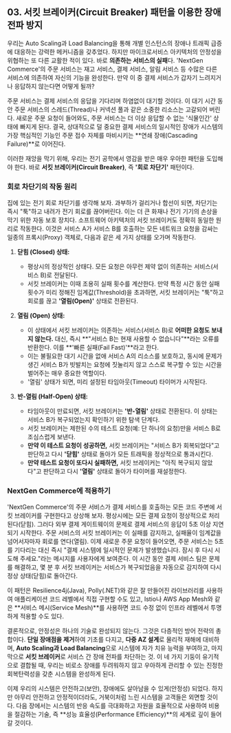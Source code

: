 ## 03. 서킷 브레이커(Circuit Breaker) 패턴을 이용한 장애 전파 방지

우리는 Auto Scaling과 Load Balancing을 통해 개별 인스턴스의 장애나 트래픽 급증에 대응하는 강력한 메커니즘을 갖추었다. 하지만 마이크로서비스 아키텍처의 안정성을 위협하는 또 다른 교활한 적이 있다. 바로 **의존하는 서비스의 실패**다. 'NextGen Commerce'의 주문 서비스는 재고 서비스, 결제 서비스, 알림 서비스 등 수많은 다른 서비스에 의존하여 자신의 기능을 완성한다. 만약 이 중 결제 서비스가 갑자기 느려지거나 응답하지 않는다면 어떻게 될까?

주문 서비스는 결제 서비스의 응답을 기다리며 하염없이 대기할 것이다. 이 대기 시간 동안 주문 서비스의 스레드(Thread)나 커넥션 풀과 같은 소중한 리소스는 고갈되어 버린다. 새로운 주문 요청이 들어와도, 주문 서비스는 더 이상 응답할 수 없는 '식물인간' 상태에 빠지게 된다. 결국, 상대적으로 덜 중요한 결제 서비스의 일시적인 장애가 시스템의 가장 핵심적인 기능인 주문 접수 자체를 마비시키는 **연쇄 장애(Cascading Failure)**로 이어진다.

이러한 재앙을 막기 위해, 우리는 전기 공학에서 영감을 받은 매우 우아한 패턴을 도입해야 한다. 바로 **서킷 브레이커(Circuit Breaker)**, 즉 **'회로 차단기'** 패턴이다.

### 회로 차단기의 작동 원리

집에 있는 전기 회로 차단기를 생각해 보자. 과부하가 걸리거나 합선이 되면, 차단기는 즉시 "툭"하고 내려가 전기 회로를 끊어버린다. 이는 더 큰 화재나 전기 기기의 손상을 막기 위한 자동 보호 장치다. 소프트웨어 아키텍처의 서킷 브레이커도 정확히 동일한 원리로 작동한다. 이것은 서비스 A가 서비스 B를 호출하는 모든 네트워크 요청을 감싸는 일종의 프록시(Proxy) 객체로, 다음과 같은 세 가지 상태를 오가며 작동한다.



1.  **닫힘 (Closed) 상태:**
    * 평상시의 정상적인 상태다. 모든 요청은 아무런 제약 없이 의존하는 서비스(서비스 B)로 전달된다.
    * 서킷 브레이커는 이때 조용히 실패 횟수를 계산한다. 만약 특정 시간 동안 실패 횟수가 미리 정해진 임계값(Threshold)을 초과하면, 서킷 브레이커는 "툭"하고 회로를 끊고 **'열림(Open)'** 상태로 전환된다.

2.  **열림 (Open) 상태:**
    * 이 상태에서 서킷 브레이커는 의존하는 서비스(서비스 B)로 **어떠한 요청도 보내지 않는다.** 대신, 즉시 **"서비스 B는 현재 사용할 수 없습니다"**라는 오류를 반환한다. 이를 **'빠른 실패(Fail Fast)'**라고 한다.
    * 이는 불필요한 대기 시간을 없애 서비스 A의 리소스를 보호하고, 동시에 문제가 생긴 서비스 B가 빗발치는 요청에 짓눌리지 않고 스스로 복구할 수 있는 시간을 벌어주는 매우 중요한 역할이다.
    * '열림' 상태가 되면, 미리 설정된 타임아웃(Timeout) 타이머가 시작된다.

3.  **반-열림 (Half-Open) 상태:**
    * 타임아웃이 만료되면, 서킷 브레이커는 **'반-열림'** 상태로 전환된다. 이 상태는 서비스 B가 복구되었는지 확인하기 위한 탐색 단계다.
    * 서킷 브레이커는 제한된 수의 테스트 요청(예: 단 하나의 요청)만을 서비스 B로 조심스럽게 보낸다.
    * **만약 이 테스트 요청이 성공하면,** 서킷 브레이커는 "서비스 B가 회복되었다"고 판단하고 다시 **'닫힘'** 상태로 돌아가 모든 트래픽을 정상적으로 통과시킨다.
    * **만약 테스트 요청이 또다시 실패하면,** 서킷 브레이커는 "아직 복구되지 않았다"고 판단하고 다시 **'열림'** 상태로 돌아가 타이머를 재설정한다.

### NextGen Commerce에 적용하기

'NextGen Commerce'의 주문 서비스가 결제 서비스를 호출하는 모든 코드 주변에 서킷 브레이커를 구현한다고 상상해 보자. 평상시에는 모든 결제 요청이 정상적으로 처리된다(닫힘). 그러다 외부 결제 게이트웨이의 문제로 결제 서비스의 응답이 5초 이상 지연되기 시작한다. 주문 서비스의 서킷 브레이커는 이 실패를 감지하고, 실패율이 임계값을 넘어서자마자 회로를 연다(열림). 이제 새로운 주문 요청이 들어오면, 주문 서비스는 5초를 기다리는 대신 즉시 "결제 시스템에 일시적인 문제가 발생했습니다. 잠시 후 다시 시도해 주세요."라는 메시지를 사용자에게 보여준다. 이 시간 동안 결제 서비스 팀은 문제를 해결하고, 몇 분 후 서킷 브레이커는 서비스가 복구되었음을 자동으로 감지하여 다시 정상 상태(닫힘)로 돌아간다.

이 패턴은 Resilience4j(Java), Polly(.NET)와 같은 잘 만들어진 라이브러리를 사용하여 애플리케이션 코드 레벨에서 직접 구현할 수도 있고, Istio나 AWS App Mesh와 같은 **서비스 메시(Service Mesh)**를 사용하면 코드 수정 없이 인프라 레벨에서 투명하게 적용할 수도 있다.

결론적으로, 안정성은 하나의 기술로 완성되지 않는다. 그것은 다층적인 방어 전략의 총합이다. **단일 장애점을 제거**하여 기초를 다지고, **다중 AZ 설계**로 물리적 재해에 대비하며, **Auto Scaling과 Load Balancing**으로 시스템에 자가 치유 능력을 부여하고, 마지막으로 **서킷 브레이커**로 서비스 간 장애 전파를 차단하는 것. 이 네 가지 기둥이 유기적으로 결합될 때, 우리는 비로소 장애를 두려워하지 않고 우아하게 관리할 수 있는 진정한 회복탄력성을 갖춘 시스템을 완성하게 된다.

이제 우리의 시스템은 안전하고(보안), 장애에도 살아남을 수 있게(안정성) 되었다. 하지만 아무리 안전하고 안정적이더라도, 거북이처럼 느린 시스템을 고객들은 외면할 것이다. 다음 장에서는 시스템의 반응 속도를 극대화하고 자원을 효율적으로 사용하여 비용을 절감하는 기술, 즉 **성능 효율성(Performance Efficiency)**의 세계로 깊이 들어갈 것이다.